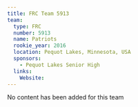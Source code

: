 ```yaml
---
title: FRC Team 5913
team:
  type: FRC
  number: 5913
  name: Patriots
  rookie_year: 2016
  location: Pequot Lakes, Minnesota, USA
  sponsors:
    - Pequot Lakes Senior High
  links:
    Website: 
---
```

No content has been added for this team